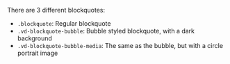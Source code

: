 There are 3 different blockquotes:

  - `.blockquote`: Regular blockquote
  - `.vd-blockquote-bubble`: Bubble styled blockquote, with a dark background
  - `.vd-blockquote-bubble-media`: The same as the bubble, but with a circle portrait image
